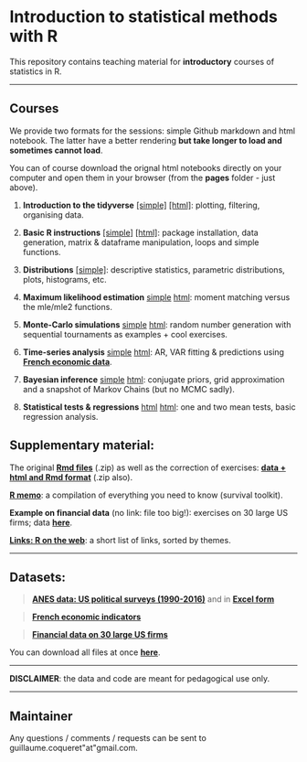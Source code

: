 Introduction to statistical methods with R
================
This repository contains teaching material for **introductory** courses of statistics in R.

------------------------------------------------------------------------


Courses
----

We provide two formats for the sessions: simple Github markdown and html notebook. The latter have a better rendering **but take longer to load and sometimes cannot load**.

You can of course download the orignal html notebooks directly on your computer and open them in your browser (from the **pages** folder - just above).

1.  **Introduction to the tidyverse** [[simple]](https://github.com/shokru/rstats/blob/master/pages/S1_tidyverse.md) [[html]](https://htmlpreview.github.io/?https://github.com/shokru/rstats/blob/master/pages/S1_tidyverse.nb.html): plotting, filtering, organising data.

2.  **Basic R instructions** [[simple]](https://github.com/shokru/rstats/blob/master/pages/S2_Basics.md) [[html]](https://htmlpreview.github.io/?https://github.com/shokru/rstats/blob/master/html_notebooks/S2_Basics.nb.html): package installation, data generation, matrix & dataframe manipulation, loops and simple functions.

3.  **Distributions** [[simple]](https://github.com/shokru/rstats/blob/master/pages/S3_Distributions.md): descriptive statistics, parametric distributions, plots, histograms, etc.

4.  **Maximum likelihood estimation** [simple](https://github.com/shokru/rstats/blob/master/pages/S4_MLE.md) [html](https://htmlpreview.github.io/?https://github.com/shokru/rstats/blob/master/html_notebooks/S4_MLE.nb.html): moment matching versus the mle/mle2 functions.

5.  **Monte-Carlo simulations** [simple](https://github.com/shokru/rstats/blob/master/pages/S5_MC.md) [html](https://htmlpreview.github.io/?https://github.com/shokru/rstats/blob/master/html_notebooks/S5_MC.nb.html): random number generation with sequential tournaments as examples + cool exercises.

6.  **Time-series analysis** [simple](https://github.com/shokru/rstats/blob/master/pages/S6_TS.md) [html](https://htmlpreview.github.io/?https://github.com/shokru/rstats/blob/master/html_notebooks/S6_TS.nb.html): AR, VAR fitting & predictions using **[French economic data](https://github.com/shokru/rstats/blob/master/data/economics.RData)**.

7.  **Bayesian inference** [simple](https://github.com/shokru/rstats/blob/master/pages/S7_Bayes.md) [html](https://htmlpreview.github.io/?https://github.com/shokru/rstats/blob/master/html_notebooks/S7_Bayes.nb.html): conjugate priors, grid approximation and a snapshot of Markov Chains (but no MCMC sadly).

8.  **Statistical tests & regressions** [html](https://github.com/shokru/rstats/blob/master/pages/S8_Test.md) [html](https://htmlpreview.github.io/?https://github.com/shokru/rstats/blob/master/html_notebooks/S8_Test.nb.html): one and two mean tests, basic regression analysis.


Supplementary material:
----------

The original **[Rmd files](https://github.com/shokru/rstats/blob/master/material/all_Rmd.zip)** (.zip) as well as the correction of exercises: **[data + html and Rmd format](https://github.com/shokru/rstats/blob/master/material/Solution_files.zip)** (.zip also).

**[R memo](https://htmlpreview.github.io/?https://github.com/shokru/rstats/blob/master/html_notebooks/R_Memo.nb.html)**: a compilation of everything you need to know (survival toolkit).

**Example on financial data** (no link: file too big!): exercises on 30 large US firms; data **[here](https://github.com/shokru/rstats/blob/master/data/data.RData)**.

**[Links: R on the web](https://github.com/shokru/rstats/blob/master/material/R_links.md)**: a short list of links, sorted by themes.  

------------------------------------------------------------------------


Datasets:
----------

> **[ANES data: US political surveys (1990-2016)](https://github.com/shokru/rstats/blob/master/data/anes.RData)** and in **[Excel form](https://github.com/shokru/rstats/blob/master/data/anes.xlsx)**

> **[French economic indicators](https://github.com/shokru/rstats/blob/master/data/economics.RData)**

> **[Financial data on 30 large US firms](https://github.com/shokru/rstats/blob/master/data/data.RData)**

You can download all files at once **[here](https://github.com/shokru/rstats/blob/master/data/all_files.zip)**.

------------------------------------------------------------------------

**DISCLAIMER**: the data and code are meant for pedagogical use only. 

------------------------------------------------------------------------



Maintainer
----------

Any questions / comments / requests can be sent to guillaume.coqueret"at"gmail.com.
